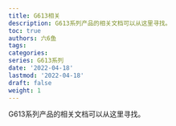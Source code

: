 ```yaml
---
title: G613相关
description: G613系列产品的相关文档可以从这里寻找。
toc: true
authors: 六6鱼
tags:
categories:
series: G613系列
date: '2022-04-18'
lastmod: '2022-04-18'
draft: false
weight: 1
---
```


G613系列产品的相关文档可以从这里寻找。

